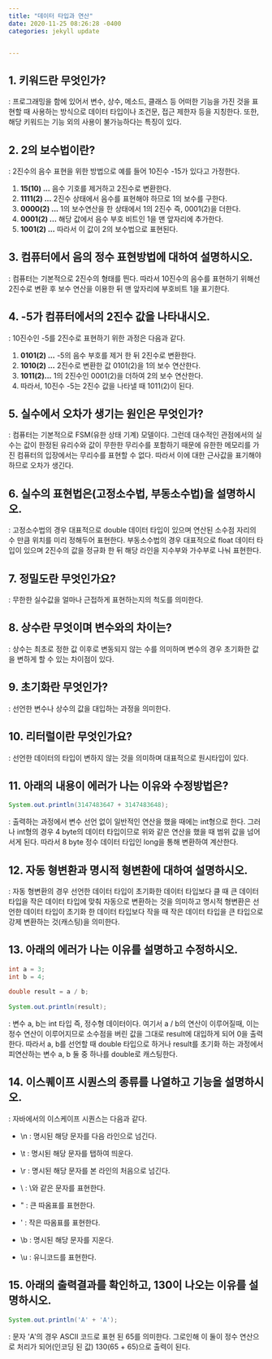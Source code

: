 ```yaml
---
title: "데이터 타입과 연산"
date: 2020-11-25 08:26:28 -0400
categories: jekyll update


---
```


## 1. 키워드란 무엇인가? ##  

: 프로그래밍을 함에 있어서 변수, 상수, 메소드, 클래스 등 어떠한 기능을 가진 것을 표현할 때 사용하는 방식으로 데이터 타입이나 조건문, 접근 제한자 등을 지칭한다. 또한, 해당 키워드는 기능 외의 사용이 불가능하다는 특징이 있다.



## 2. 2의 보수법이란? ##  

: 2진수의 음수 표현을 위한 방법으로 예를 들어 10진수 -15가 있다고 가정한다.

1. **15(10) ...** 음수 기호를 제거하고 2진수로 변환한다.
2. **1111(2) ...** 2진수 상태에서 음수를 표현해야 하므로 1의 보수를 구한다.
3. **0000(2) ...** 1의 보수연산을 한 상태에서 1의 2진수 즉, 0001(2)을 더한다.
4. **0001(2) ...** 해당 값에서 음수 부호 비트인 1을 맨 앞자리에 추가한다.
5. **1001(2) ...** 따라서 이 값이 2의 보수법으로 표현된다.




## 3. 컴퓨터에서 음의 정수 표현방법에 대하여 설명하시오. ##  

: 컴퓨터는 기본적으로 2진수의 형태를 띈다. 따라서 10진수의 음수를 표현하기 위해선 2진수로 변환 후 보수 연산을 이용한 뒤 맨 앞자리에 부호비트 1을 표기한다. 




## 4. -5가 컴퓨터에서의 2진수 값을 나타내시오. ##  

: 10진수인 -5를 2진수로 표현하기 위한 과정은 다음과 같다.

1. **0101(2) ...** -5의 음수 부호를 제거 한 뒤 2진수로 변환한다.
2. **1010(2) ...** 2진수로 변환한 값 0101(2)을 1의 보수 연산한다.
3. **1011(2)...** 1의 2진수인 0001(2)을  더하여 2의 보수 연산한다.
4. 따라서, 10진수 -5는 2진수 값을 나타낼 때 1011(2)이 된다.




## 5. 실수에서 오차가 생기는 원인은 무엇인가? ##  

: 컴퓨터는 기본적으로 FSM(유한 상태 기계) 모델이다.
그런데 대수적인 관점에서의 실수는 값이 한정된 유리수와 값이 무한한 무리수를 포함하기 때문에 유한한 메모리를 가진 컴퓨터의 입장에서는 무리수를 표현할 수 없다. 따라서 이에 대한 근사값을 표기해야 하므로 오차가 생긴다.




## 6. 실수의 표현법은(고정소수법, 부동소수법)을 설명하시오. ##  

: 고정소수법의 경우 대표적으로 double 데이터 타입이 있으며 연산된 소수점 자리의 수 만큼 위치를 미리 정해두어 표현한다.
부동소수법의 경우 대표적으로 float 데이터 타입이 있으며 2진수의 값을 정규화 한 뒤 해당 라인을 지수부와 가수부로 나눠 표현한다.



## 7. 정밀도란 무엇인가요?  ##

: 무한한 실수값을 얼마나 근접하게 표현하는지의 척도를 의미한다.



## 8. 상수란 무엇이며 변수와의 차이는? ##

: 상수는 최초로 정한 값 이후로 변동되지 않는 수를 의미하며 변수의 경우 초기화한 값을 변하게 할 수 있는 차이점이 있다.



## 9. 초기화란 무엇인가? ##

: 선언한 변수나 상수의 값을 대입하는 과정을 의미한다.



## 10. 리터럴이란 무엇인가요? ##

: 선언한 데이터의 타입이 변하지 않는 것을 의미하며 대표적으로 원시타입이 있다.



## 11. 아래의 내용이 에러가 나는 이유와 수정방법은? ##

```java
System.out.println(3147483647 + 3147483648);
```

: 출력하는 과정에서 변수 선언 없이 일반적인 연산을 했을 때에는 int형으로 한다.
그러나 int형의 경우 4 byte의 데이터 타입이므로 위와 같은 연산을 했을 때 범위 값을 넘어서게 된다.
따라서 8 byte 정수 데이터 타입인 long을 통해 변환하여 계산한다.



## 12. 자동 형변환과 명시적 형변환에 대하여 설명하시오. ##

: 자동 형변환의 경우 선언한 데이터 타입이 초기화한 데이터 타입보다 클 때 큰 데이터 타입을 작은 데이터 타입에 맞춰 자동으로 변환하는 것을 의미하고
명시적 형변환은 선언한 데이터 타입이 초기화 한 데이터 타입보다 작을 때 작은 데이터 타입을 큰 타입으로 강제 변환하는 것(캐스팅)을 의미한다.



## 13. 아래의 에러가 나는 이유를 설명하고 수정하시오. ##

```java
int a = 3;
int b = 4;
    	
double result = a / b;
    	
System.out.println(result);
```

: 변수 a, b는 int 타입 즉, 정수형 데이터이다. 여기서 a / b의 연산이 이루어질때, 이는 정수 연산이 이루어지므로 소수점을 버린 값을 그대로 result에 대입하게 되어 0을 출력한다.
따라서 a, b를 선언할 때 double 타입으로 하거나 result를 초기화 하는 과정에서 피연산하는 변수 a, b 둘 중 하나를 double로 캐스팅한다.



## 14. 이스퀘이프 시퀀스의 종류를 나열하고 기능을 설명하시오. ##

: 자바에서의 이스케이프 시퀀스는 다음과 같다.

- \n : 명시된 해당 문자를 다음 라인으로 넘긴다. 

- \t : 명시된 해당 문자를 탭하여 띄운다.

- \r : 명시된 해당 문자를 본 라인의 처음으로 넘긴다.

- \\ : \와 같은 문자를 표현한다.

- \" : 큰 따옴표를 표현한다.

- \' : 작은 따옴표를 표현한다.

- \b :  명시된 해당 문자를 지운다.

- \u : 유니코드를 표현한다.

  

## 15. 아래의 출력결과를 확인하고, 130이 나오는 이유를 설명하시오. ##

```java
System.out.println('A' + 'A');
```

: 문자 'A'의 경우 ASCII 코드로 표현 된 65를 의미한다. 그로인해 이 둘이 정수 연산으로 처리가 되어(인코딩 된 값) 130(65 + 65)으로 출력이 된다.